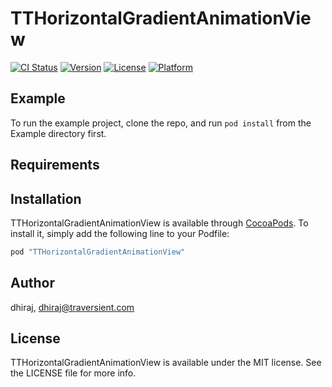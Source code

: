 # TTHorizontalGradientAnimationView

[![CI Status](http://img.shields.io/travis/dhiraj/TTHorizontalGradientAnimationView.svg?style=flat)](https://travis-ci.org/dhiraj/TTHorizontalGradientAnimationView)
[![Version](https://img.shields.io/cocoapods/v/TTHorizontalGradientAnimationView.svg?style=flat)](http://cocoapods.org/pods/TTHorizontalGradientAnimationView)
[![License](https://img.shields.io/cocoapods/l/TTHorizontalGradientAnimationView.svg?style=flat)](http://cocoapods.org/pods/TTHorizontalGradientAnimationView)
[![Platform](https://img.shields.io/cocoapods/p/TTHorizontalGradientAnimationView.svg?style=flat)](http://cocoapods.org/pods/TTHorizontalGradientAnimationView)

## Example

To run the example project, clone the repo, and run `pod install` from the Example directory first.

## Requirements

## Installation

TTHorizontalGradientAnimationView is available through [CocoaPods](http://cocoapods.org). To install
it, simply add the following line to your Podfile:

```ruby
pod "TTHorizontalGradientAnimationView"
```

## Author

dhiraj, dhiraj@traversient.com

## License

TTHorizontalGradientAnimationView is available under the MIT license. See the LICENSE file for more info.
